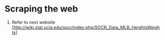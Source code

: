 Scraping the web 
================

1. Refer to next website [http://wiki.stat.ucla.edu/socr/index.php/SOCR_Data_MLB_HeightsWeights]
